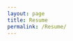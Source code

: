 ```yaml
---
layout: page
title: Resume
permalink: /Resume/
---
```



<iframe src="https://docs.google.com/gview?url= (https://github.com/keamncube/keamncube.github.io/files/15236341/CV.pdf) &embedded=true" style="

